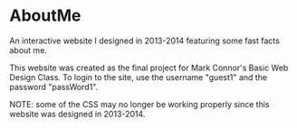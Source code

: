 # AboutMe
An interactive website I designed in 2013-2014 featuring some fast facts about me.

This website was created as the final project for Mark Connor's Basic Web Design Class.
To login to the site, use the username "guest1" and the password "passWord1".

NOTE: some of the CSS may no longer be working properly since this website was designed in 2013-2014.
